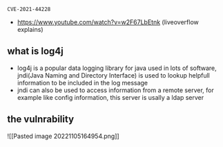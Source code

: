 `CVE-2021-44228`
- https://www.youtube.com/watch?v=w2F67LbEtnk (liveoverflow explains)
## what is log4j
- log4j is a popular data logging library for java used in lots of software, jndi(Java Naming and Directory Interface) is used to lookup helpfull information to be included in the log message
- jndi can also be used to access information from a remote server, for example like config information, this server is usally a ldap server

## the vulnrability
![[Pasted image 20221105164954.png]]